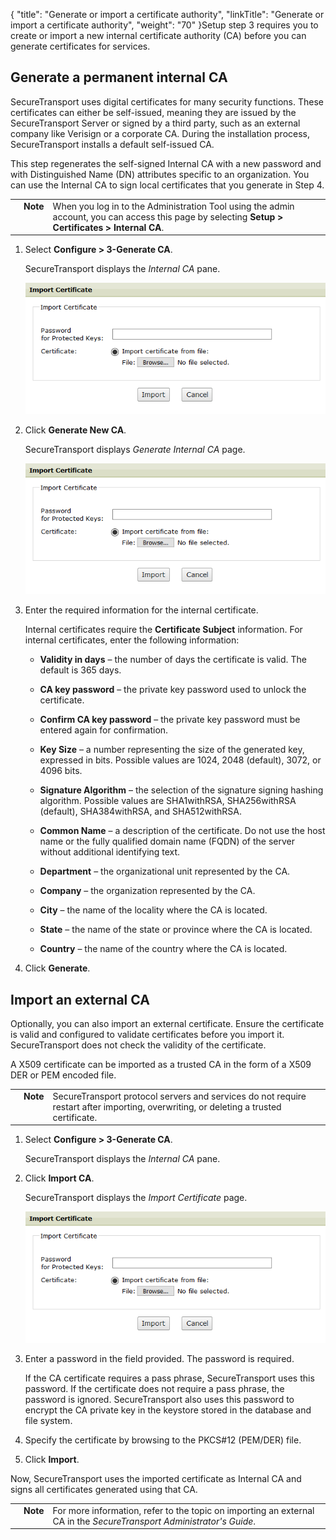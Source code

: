 {
    "title": "Generate or import a certificate authority",
    "linkTitle": "Generate or import a certificate authority",
    "weight": "70"
}Setup step 3 requires you to create or import a new internal certificate authority (CA) before you can generate certificates for services.



## Generate a permanent internal CA



SecureTransport uses digital certificates for many security functions. These certificates can either be self-issued, meaning they are issued by the SecureTransport Server or signed by a third party, such as an external company like Verisign or a corporate CA. During the installation process, SecureTransport installs a default self-issued CA.



This step regenerates the self-signed Internal CA with a new password and with Distinguished Name (DN) attributes specific to an organization. You can use the Internal CA to sign local certificates that you generate in Step 4.



<table cellpadding="0" cellspacing="0">
   <col/>
   <col/>
   <col/>
      <tr>
         <td valign="top">         </td>
         <td valign="top"><span><b>Note</b></span>
         </td>
         <td data-mc-autonum="&lt;b&gt;Note&lt;/b&gt;" valign="top">When you log in to the Administration Tool using the admin account, you can access this page by selecting <strong>Setup &gt; Certificates &gt; Internal CA</strong>.         </td>
      </tr>
</table>



1.  Select **Configure > 3-Generate CA**.  

    SecureTransport displays the *Internal CA* pane.  

    

    ![Generate CA - Internal CA](import_certificate.png)

2.  Click **Generate New CA**.  

    SecureTransport displays *Generate Internal CA* page.  

    

    ![Generate Internal CA](import_certificate.png)

3.  Enter the required information for the internal certificate.  

    Internal certificates require the **Certificate Subject** information. For internal certificates, enter the following information:

    -   **Validity in days** – the number of days the certificate is valid. The default is 365 days.

    -   **CA key password** – the private key password used to unlock the certificate.

    -   **Confirm CA key password** – the private key password must be entered again for confirmation.

    -   **Key Size** – a number representing the size of the generated key, expressed in bits. Possible values are 1024, 2048 (default), 3072, or 4096 bits.

    -   **Signature Algorithm** – the selection of the signature signing hashing algorithm. Possible values are SHA1withRSA, SHA256withRSA (default), SHA384withRSA, and SHA512withRSA.

    -   **Common Name** – a description of the certificate. Do not use the host name or the fully qualified domain name (FQDN) of the server without additional identifying text.

    -   **Department** – the organizational unit represented by the CA.

    -   **Company** – the organization represented by the CA.

    -   **City** – the name of the locality where the CA is located.

    -   **State** – the name of the state or province where the CA is located.

    -   **Country** – the name of the country where the CA is located.

4.  Click **Generate**.



## Import an external CA



Optionally, you can also import an external certificate. Ensure the certificate is valid and configured to validate certificates before you import it. SecureTransport does not check the validity of the certificate.



A X509 certificate can be imported as a trusted CA in the form of a X509 DER or PEM encoded file.



<table cellpadding="0" cellspacing="0">
   <col/>
   <col/>
   <col/>
      <tr>
         <td valign="top">         </td>
         <td valign="top"><span><b>Note</b></span>
         </td>
         <td data-mc-autonum="&lt;b&gt;Note&lt;/b&gt;" valign="top"><span>SecureTransport</span> protocol servers and services do not require restart after importing, overwriting, or deleting a trusted certificate.         </td>
      </tr>
</table>



1.  Select **Configure > 3-Generate CA**.  

    SecureTransport displays the *Internal CA* pane.

2.  Click **Import CA**.  

    SecureTransport displays the *Import Certificate* page.  

    

    ![Import Certificate](import_certificate.png)

3.  Enter a password in the field provided. The password is required.  

    If the CA certificate requires a pass phrase, SecureTransport uses this password. If the certificate does not require a pass phrase, the password is ignored. SecureTransport also uses this password to encrypt the CA private key in the keystore stored in the database and file system.

4.  Specify the certificate by browsing to the PKCS#12 (PEM/DER) file.

5.  Click **Import**.



Now, SecureTransport uses the imported certificate as Internal CA and signs all certificates generated using that CA.



<table cellpadding="0" cellspacing="0">
   <col/>
   <col/>
   <col/>
      <tr>
         <td valign="top">         </td>
         <td valign="top"><span><b>Note</b></span>
         </td>
         <td data-mc-autonum="&lt;b&gt;Note&lt;/b&gt;" valign="top">For more information, refer to the topic on importing an external CA in the <span data-cshid="admin" data-version="5.3.5"><em><span>SecureTransport</span> Administrator's Guide</em></span>.         </td>
      </tr>
</table>

